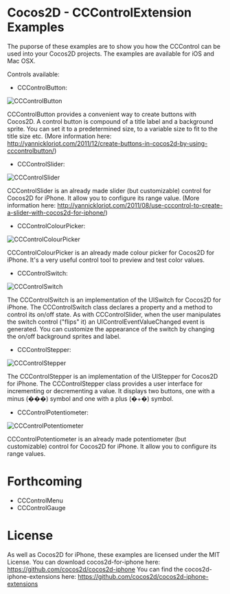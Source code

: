 Cocos2D - CCControlExtension Examples
=====================
The puporse of these examples are to show you how the CCControl can be used into your Cocos2D projects. The examples are available for iOS and Mac OSX.

Controls available:

 * CCControlButton:

![CCControlButton](http://github.com/YannickL/CCControlExtension/raw/master/screenshots/button.png)

CCControlButton provides a convenient way to create buttons with Cocos2D.
A control button is compound of a title label and a background sprite. You can set it to a predetermined size, to a variable size to fit to the title size etc. (More information here: http://yannickloriot.com/2011/12/create-buttons-in-cocos2d-by-using-cccontrolbutton/)

 * CCControlSlider:

![CCControlSlider](http://github.com/YannickL/CCControlExtension/raw/master/screenshots/slider.png)

CCControlSlider is an already made slider (but customizable) control for Cocos2D for iPhone. It allow you to configure its range value. (More information here: http://yannickloriot.com/2011/08/use-cccontrol-to-create-a-slider-with-cocos2d-for-iphone/)

 * CCControlColourPicker:

![CCControlColourPicker](http://github.com/YannickL/CCControlExtension/raw/master/screenshots/colorpicker.png)

CCControlColourPicker is an already made colour picker for Cocos2D for iPhone. It's a very useful control tool to preview and test color values.

* CCControlSwitch:

![CCControlSwitch](http://github.com/YannickL/CCControlExtension/raw/master/screenshots/switch.png)

The CCControlSwitch is an implementation of the UISwitch for Cocos2D for iPhone.
The CCControlSwitch class declares a property and a method to control its on/off state. As with CCControlSlider, when the user manipulates the switch control ("flips" it) an UIControlEventValueChanged event is generated.
You can customize the appearance of the switch by changing the on/off background sprites and label.

* CCControlStepper:

![CCControlStepper](http://github.com/YannickL/CCControlExtension/raw/master/screenshots/stepper.png)

The CCControlStepper is an implementation of the UIStepper for Cocos2D for iPhone.
The CCControlStepper class provides a user interface for incrementing or decrementing a value. It displays two buttons, one with a minus (���) symbol and one with a plus (�+�) symbol.

 * CCControlPotentiometer:

![CCControlPotentiometer](http://github.com/YannickL/CCControlExtension/raw/master/screenshots/potentiometer.png)

CCControlPotentiometer is an already made potentiometer (but customizable) control for Cocos2D for iPhone. It allow you to configure its range values.

Forthcoming
=====================

 * CCControlMenu
 * CCControlGauge

License
====================
As well as Cocos2D for iPhone, these examples are licensed under the MIT License. 
You can download cocos2d-for-iphone here: https://github.com/cocos2d/cocos2d-iphone
You can find the cocos2d-iphone-extensions here: https://github.com/cocos2d/cocos2d-iphone-extensions
